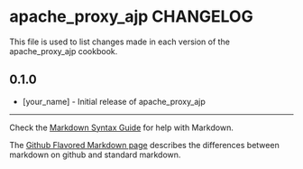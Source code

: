 apache_proxy_ajp CHANGELOG
==========================

This file is used to list changes made in each version of the apache_proxy_ajp cookbook.

0.1.0
-----
- [your_name] - Initial release of apache_proxy_ajp

- - -
Check the [Markdown Syntax Guide](http://daringfireball.net/projects/markdown/syntax) for help with Markdown.

The [Github Flavored Markdown page](http://github.github.com/github-flavored-markdown/) describes the differences between markdown on github and standard markdown.
